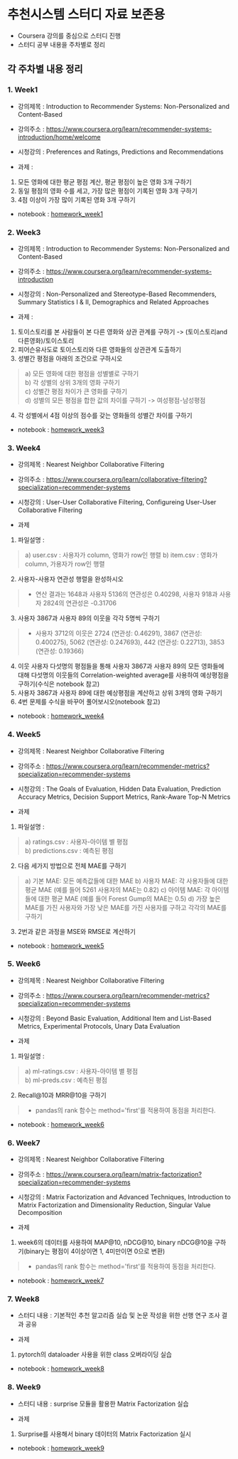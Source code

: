 # 추천시스템 스터디 자료 보존용
- Coursera 강의를 중심으로 스터디 진행
- 스터디 공부 내용을 주차별로 정리

## 각 주차별 내용 정리
### 1. Week1
- 강의제목 : Introduction to Recommender Systems: Non-Personalized and Content-Based
- 강의주소 : https://www.coursera.org/learn/recommender-systems-introduction/home/welcome 
- 시청강의 : Preferences and Ratings, Predictions and Recommendations

- 과제 :
1. 모든 영화에 대한 평균 평점 계산, 평균 평점이 높은 영화 3개 구하기
2. 동일 평점의 영화 수를 세고, 가장 많은 평점이 기록된 영화 3개 구하기
3. 4점 이상이 가장 많이 기록된 영화 3개 구하기
* notebook : [homework_week1](https://github.com/gimys/recommeder_system/blob/master/week1/hw1_note.ipynb)  

### 2. Week3
- 강의제목 : Introduction to Recommender Systems: Non-Personalized and Content-Based
- 강의주소 : https://www.coursera.org/learn/recommender-systems-introduction
- 시청강의 : Non-Personalized and Stereotype-Based Recommenders, Summary Statistics I & II, Demographics and Related Approaches

- 과제 :
1. 토이스토리를 본 사람들이 본 다른 영화와 상관 관계를 구하기 -> (토이스토리and다른영화)/토이스토리
2. 피어슨유사도로 토이스토리와 다른 영화들의 상관관계 도출하기
3. 성별간 평점을 아래의 조건으로 구하시오
> a) 모든 영화에 대한 평점을 성별별로 구하기  
> b) 각 성별의 상위 3개의 영화 구하기  
> c) 성별간 평점 차이가 큰 영화를 구하기  
> d) 성별의 모든 평점을 합한 값의 차이를 구하기 -> 여성평점-남성평점  
4. 각 성별에서 4점 이상의 점수를 갖는 영화들의 성별간 차이를 구하기
* notebook : [homework_week3](https://github.com/gimys/recommeder_system/blob/master/week3/week3_homework.ipynb)  
  
### 3. Week4
- 강의제목 : Nearest Neighbor Collaborative Filtering
- 강의주소 : https://www.coursera.org/learn/collaborative-filtering?specialization=recommender-systems
- 시청강의 : User-User Collaborative Filtering, Configureing User-User Collaborative Filtering

- 과제
1. 파일설명 :
> a) user.csv : 사용자가 column, 영화가 row인 행렬
> b) item.csv : 영화가 column, 가용자가 row인 행렬
2. 사용자-사용자 연관성 행렬을 완성하시오
> - 연산 결과는 1648과 사용자 5136의 연관성은 0.40298, 사용자 918과 사용자 2824의 연관성은 -0.31706
3. 사용자 3867과 사용자 89의 이웃을 각각 5명씩 구하기
> - 사용자 3712의 이웃은 2724 (연관성: 0.46291), 3867 (연관성: 0.400275), 5062 (연관성: 0.247693), 442 (연관성: 0.22713), 3853 (연관성: 0.19366)
4. 이웃 사용자 다섯명의 평점들을 통해 사용자 3867과 사용자 89의 모든 영화들에 대해 다섯명의 이웃들의 Correlation-weighted average를 사용하여 예상평점을 구하기(수식은 notebook 참고)  
5. 사용자 3867과 사용자 89에 대한 예상평점을 계산하고 상위 3개의 영화 구하기  
6. 4번 문제를 수식을 바꾸어 풀어보시오(notebook 참고)
* notebook : [homework_week4](https://github.com/gimys/recommeder_system/blob/master/week4/week4_homework.ipynb)  

### 4. Week5
- 강의제목 : Nearest Neighbor Collaborative Filtering
- 강의주소 : https://www.coursera.org/learn/recommender-metrics?specialization=recommender-systems
- 시청강의 : The Goals of Evaluation, Hidden Data Evaluation, Prediction Accuracy Metrics, Decision Support Metrics, Rank-Aware Top-N Metrics

- 과제
1. 파일설명 :
> a) ratings.csv : 사용자-아이템 별 평점  
> b) predictions.csv : 예측된 평점  
2. 다음 세가지 방법으로 전체 MAE를 구하기
> a) 기본 MAE: 모든 예측값들에 대한 MAE
> b) 사용자 MAE: 각 사용자들에 대한 평균 MAE (예를 들어 5261 사용자의 MAE는 0.82)
> c) 아이템 MAE: 각 아이템들에 대한 평균 MAE (예를 들어 Forest Gump의 MAE는 0.5)
> d) 가장 높은 MAE를 가진 사용자와 가장 낮은 MAE를 가진 사용자를 구하고 각각의 MAE를 구하기
3. 2번과 같은 과정을 MSE와 RMSE로 계산하기
* notebook : [homework_week5](https://github.com/gimys/recommeder_system/blob/master/week5/homwork_week5.ipynb)  

### 5. Week6
- 강의제목 : Nearest Neighbor Collaborative Filtering
- 강의주소 : https://www.coursera.org/learn/recommender-metrics?specialization=recommender-systems
- 시청강의 : Beyond Basic Evaluation, Additional Item and List-Based Metrics, Experimental Protocols, Unary Data Evaluation

- 과제
1. 파일설명 :
> a) ml-ratings.csv : 사용자-아이템 별 평점  
> b) ml-preds.csv : 예측된 평점  
2. Recall@10과 MRR@10을 구하기
> - pandas의 rank 함수는 method='first'를 적용하여 동점을 처리한다.
* notebook : [homework_week6](https://github.com/gimys/recommeder_system/blob/master/week6/homework_week6.ipynb)  

### 6. Week7
- 강의제목 : Nearest Neighbor Collaborative Filtering
- 강의주소 : https://www.coursera.org/learn/matrix-factorization?specialization=recommender-systems
- 시청강의 : Matrix Factorization and Advanced Techniques, Introduction to Matrix Factorization and Dimensionality Reduction, Singular Value Decomposition

- 과제
1. week6의 데이터를 사용하여 MAP@10, nDCG@10, binary nDCG@10을 구하기(binary는 평점이 4이상이면 1, 4미만이면 0으로 변환)
> - pandas의 rank 함수는 method='first'를 적용하여 동점을 처리한다.
* notebook : [homework_week7](https://github.com/gimys/recommeder_system/blob/master/week7/homework_week7.ipynb)  

### 7. Week8
- 스터디 내용 : 기본적인 추천 알고리즘 실습 및 논문 작성을 위한 선행 연구 조사 결과 공유

- 과제  
1. pytorch의 dataloader 사용을 위한 class 오버라이딩 실습  
* notebook : [homework_week8](https://github.com/gimys/recommeder_system/blob/master/week8/homework_week8.ipynb)  

### 8. Week9
- 스터디 내용 : surprise 모듈을 활용한 Matrix Factorization 실습  

- 과제  
1. Surprise를 사용해서 binary 데이터의 Matrix Factorization 실시  
* notebook : [homework_week9](https://github.com/gimys/recommeder_system/blob/master/week9/homework_week9.ipynb)  
